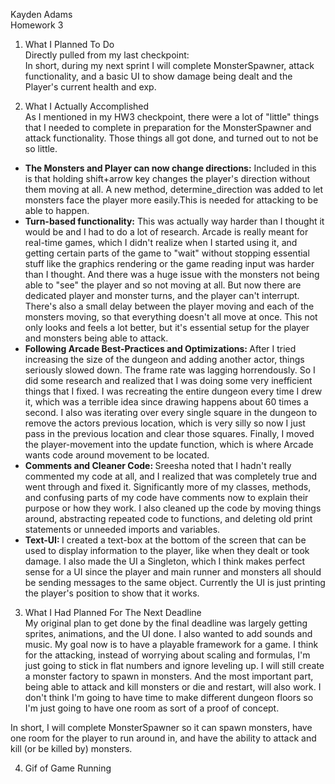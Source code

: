 Kayden Adams <br>
Homework 3

1. What I Planned To Do <br>
Directly pulled from my last checkpoint:<br>
In short, during my next sprint I will complete MonsterSpawner, attack functionality, and a basic UI to show damage being dealt and the Player's current health and exp.<br>


2. What I Actually Accomplished <br>
As I mentioned in my HW3 checkpoint, there were a lot of "little" things that I needed to complete in preparation for the MonsterSpawner and attack functionality. Those things all got done, and turned out to not be so little. <br>
- <b>The Monsters and Player can now change directions:</b> Included in this is that holding shift+arrow key changes the player's direction without them moving at all. A new method, determine_direction was added to let monsters face the player more easily.This is needed for attacking to be able to happen.
- <b>Turn-based functionality:</b> This was actually way harder than I thought it would be and I had to do a lot of research. Arcade is really meant for real-time games, which I didn't realize when I started using it, and getting certain parts of the game to "wait" without stopping essential stuff like the graphics rendering or the game reading input was harder than I thought. And there was a huge issue with the monsters not being able to "see" the player and so not moving at all. But now there are dedicated player and monster turns, and the player can't interrupt. There's also a small delay between the player moving and each of the monsters moving, so that everything doesn't all move at once. This not only looks and feels a lot better, but it's essential setup for the player and monsters being able to attack.
- <b>Following Arcade Best-Practices and Optimizations: </b>
After I tried increasing the size of the dungeon and adding another actor, things seriously slowed down. The frame rate was lagging horrendously. So I did some research and realized that I was doing some very inefficient things that I fixed. I was recreating the entire dungeon every time I drew it, which was a terrible idea since drawing happens about 60 times a second. I also was iterating over every single square in the dungeon to remove the actors previous location, which is very silly so now I just pass in the previous location and clear those squares. Finally, I moved the player-movement into the update function, which is where Arcade wants code around movement to be located.
- <b> Comments and Cleaner Code: </b> Sreesha noted that I hadn't really commented my code at all, and I realized that was completely true and went through and fixed it. Significantly more of my classes, methods, and confusing parts of my code have comments now to explain their purpose or how they work. I also cleaned up the code by moving things around, abstracting repeated code to functions, and deleting old print statements or unneeded imports and variables.
- <b> Text-UI: </b> I created a text-box at the bottom of the screen that can be used to display information to the player, like when they dealt or took damage. I also made the UI a Singleton, which I think makes perfect sense for a UI since the player and main runner and monsters all should be sending messages to the same object. Currently the UI is just printing the player's position to show that it works.

3. What I Had Planned For The Next Deadline <br>
My original plan to get done by the final deadline was largely getting sprites, animations, and the UI done. I also wanted to add sounds and music. My goal now is to have a playable framework for a game. I think for the attacking, instead of worrying about scaling and formulas, I'm just going to stick in flat numbers and ignore leveling up. I will still create a monster factory to spawn in monsters. And the most important part, being able to attack and kill monsters or die and restart, will also work. I don't think I'm going to have time to make different dungeon floors so I'm just going to have one room as sort of a proof of concept.

In short, I will complete MonsterSpawner so it can spawn monsters, have one room for the player to run around in, and have the ability to attack and kill (or be killed by) monsters.

4. Gif of Game Running
